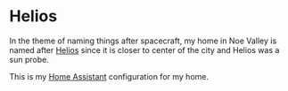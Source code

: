 # Helios

In the theme of naming things after spacecraft, my home in Noe Valley is named after [Helios](https://en.wikipedia.org/wiki/Helios_(spacecraft)) since it is closer to center of the city and Helios was a sun probe.

This is my [Home Assistant](https://home-assistant.io) configuration for my home.
